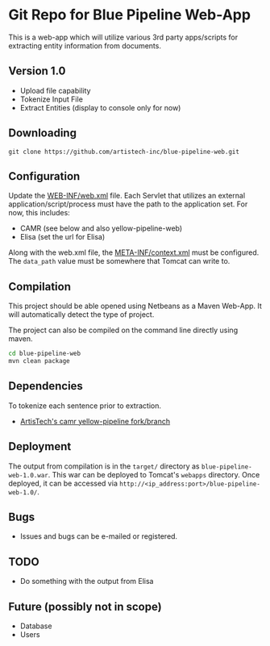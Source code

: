 # Git Repo for Blue Pipeline Web-App

This is a web-app which will utilize various 3rd party apps/scripts for extracting entity information from documents.

## Version 1.0

- Upload file capability
- Tokenize Input File
- Extract Entities (display to console only for now)

## Downloading

`git clone https://github.com/artistech-inc/blue-pipeline-web.git`

## Configuration

Update the [WEB-INF/web.xml](https://github.com/artistech-inc/blue-pipeline-web/blob/master/src/main/webapp/WEB-INF/web.xml) file. Each Servlet that utilizes an external application/script/process must have the path to the application set. For now, this includes:

- CAMR (see below and also yellow-pipeline-web)
- Elisa (set the url for Elisa)

Along with the web.xml file, the [META-INF/context.xml](https://github.com/artistech-inc/blue-pipeline-web/blob/master/src/main/webapp/META-INF/context.xml) must be configured. The `data_path` value must be somewhere that Tomcat can write to.

## Compilation

This project should be able opened using Netbeans as a Maven Web-App. It will automatically detect the type of project.

The project can also be compiled on the command line directly using maven.

```sh
cd blue-pipeline-web
mvn clean package
```
## Dependencies
To tokenize each sentence prior to extraction.

- [ArtisTech's camr yellow-pipeline fork/branch](https://github.com/artistech-inc/camr/tree/yellow-pipeline)

## Deployment

The output from compilation is in the `target/` directory as `blue-pipeline-web-1.0.war`. This war can be deployed to Tomcat's `webapps` directory. Once deployed, it can be accessed via `http://<ip_address:port>/blue-pipeline-web-1.0/`.

## Bugs

- Issues and bugs can be e-mailed or registered.

## TODO

- Do something with the output from Elisa

## Future (possibly not in scope)

- Database
- Users
